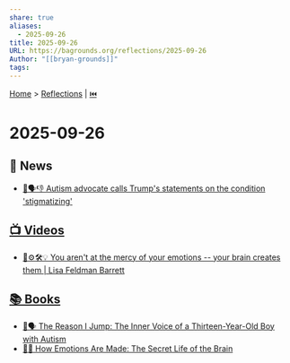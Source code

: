 ```yaml
---
share: true
aliases:
  - 2025-09-26
title: 2025-09-26
URL: https://bagrounds.org/reflections/2025-09-26
Author: "[[bryan-grounds]]"
tags:
---
```

[Home](../index.md) > [Reflections](./index.md) | [⏮️](./2025-09-25.md)  
# 2025-09-26  
## 📰 News  
- [🧩🗣️👎 Autism advocate calls Trump's statements on the condition 'stigmatizing'](../videos/autism-advocate-calls-trumps-statements-on-the-condition-stigmatizing.md)  
  
## [📺 Videos](../videos/index.md)  
- [🧠⚙️🛠️💡 You aren't at the mercy of your emotions -- your brain creates them | Lisa Feldman Barrett](../videos/you-arent-at-the-mercy-of-your-emotions-your-brain-creates-them-lisa-feldman-barrett.md)  
  
## [📚 Books](../books/index.md)  
- [👦🗣️ The Reason I Jump: The Inner Voice of a Thirteen-Year-Old Boy with Autism](../books/the-reason-i-jump-the-inner-voice-of-a-thirteen-year-old-boy-with-autism.md)  
- [🧠🤔 How Emotions Are Made: The Secret Life of the Brain](../books/how-emotions-are-made-the-secret-life-of-the-brain.md)
